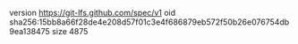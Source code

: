 version https://git-lfs.github.com/spec/v1
oid sha256:15bb8a66f28de4e208d57f01c3e4f686879eb572f50b26e076754db9ea138475
size 4875
